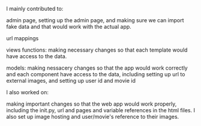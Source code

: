 I mainly contributed to:

  admin page, setting up the admin page, and making sure we can import fake data and that would work with the actual app.
  
  url mappings
  
  views functions: making necessary changes so that each template would have access to the data.
  
  models: making nessacery changes so that the app would work correctly and each component have access to the data, including setting up url to external images, and setting up user id and movie id
  
I also worked on:

  making important changes so that the web app would work properly, including the init.py, url and pages and variable references in the html files.
  I also set up image hosting and user/movie's reference to their images.
  
  
